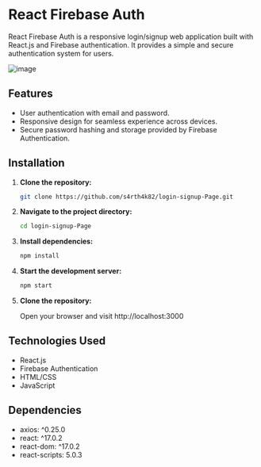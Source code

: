# React Firebase Auth

React Firebase Auth is a responsive login/signup web application built with React.js and Firebase authentication. It provides a simple and secure authentication system for users.

![image](https://github.com/s4rth4k82/login-signup-Page/assets/166211539/30755ff0-ea22-4d4f-99e1-6d644390c31d)


## Features

- User authentication with email and password.
- Responsive design for seamless experience across devices.
- Secure password hashing and storage provided by Firebase Authentication.

## Installation

1. **Clone the repository:**

   ```bash
   git clone https://github.com/s4rth4k82/login-signup-Page.git
2. **Navigate to the project directory:**
    ```bash
    cd login-signup-Page

3. **Install dependencies:**
    ```bash
    npm install
    
4. **Start the development server:**

   ```bash
   npm start

5. **Clone the repository:**

   Open your browser and visit http://localhost:3000


## Technologies Used
  - React.js
  - Firebase Authentication
  - HTML/CSS
  - JavaScript

## Dependencies

  - axios: ^0.25.0
  - react: ^17.0.2
  - react-dom: ^17.0.2
  - react-scripts: 5.0.3

